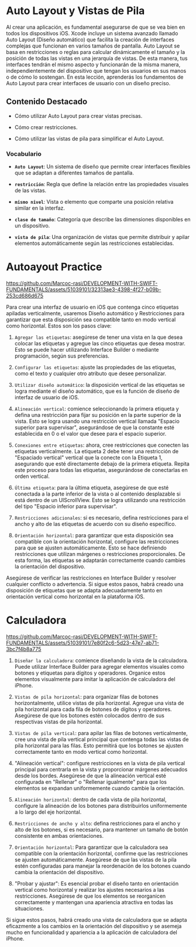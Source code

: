 # Auto Layout y Vistas de Pila

Al crear una aplicación, es fundamental asegurarse de que se vea bien en todos los dispositivos iOS. Xcode incluye un sistema avanzado llamado Auto Layout (Diseño automático) que facilita la creación de interfaces complejas que funcionan en varios tamaños de pantalla.
Auto Layout se basa en restricciones o reglas para calcular dinámicamente el tamaño y la posición de todas las vistas en una jerarquía de vistas. De esta manera, tus interfaces tendrán el mismo aspecto y funcionarán de la misma manera, independientemente del dispositivo que tengan los usuarios en sus manos o de cómo lo sostengan.
En esta lección, aprenderás los fundamentos de Auto Layout para crear interfaces de usuario con un diseño preciso.

## Contenido Destacado

- Cómo utilizar Auto Layout para crear vistas precisas.

- Cómo crear restricciones.

- Cómo utilizar las vistas de pila para simplificar el Auto Layout.

### Vocabulario

- **`Auto Layout`**: Un sistema de diseño que permite crear interfaces flexibles que se adaptan a diferentes tamaños de pantalla.

- **`restricción`**: Regla que define la relación entre las propiedades visuales de las vistas.

- **`mismo nivel`**: Vista o elemento que comparte una posición relativa similar en la interfaz.

- **`clase de tamaño`**: Categoría que describe las dimensiones disponibles en un dispositivo.

- **`vista de pila`**: Una organización de vistas que permite distribuir y apilar elementos automáticamente según las restricciones establecidas.

# Autoayout Practice

https://github.com/Marcoc-rasi/DEVELOPMENT-WITH-SWIFT-FUNDAMENTALS/assets/51039101/32313ae3-4398-4f27-b09b-253cd686d675

Para crear una interfaz de usuario en iOS que contenga cinco etiquetas apiladas verticalmente, usaremos Diseño automático y Restricciones para garantizar que esta disposición sea compatible tanto en modo vertical como horizontal. Estos son los pasos clave:

1. `Agregar las etiquetas`: asegúrese de tener una vista en la que desea colocar las etiquetas y agregue las cinco etiquetas que desea mostrar. Esto se puede hacer utilizando Interface Builder o mediante programación, según sus preferencias.

2. `Configurar las etiquetas`: ajuste las propiedades de las etiquetas, como el texto y cualquier otro atributo que desee personalizar.

3. `Utilizar diseño automático`: la disposición vertical de las etiquetas se logra mediante el diseño automático, que es la función de diseño de interfaz de usuario de iOS.

4. `Alineación vertical`: comience seleccionando la primera etiqueta y defina una restricción para fijar su posición en la parte superior de la vista. Esto se logra usando una restricción vertical llamada "Espacio superior para supervisar", asegurándose de que la constante esté establecida en 0 o el valor que desee para el espacio superior.

5. `Conexiones entre etiquetas`: ahora, cree restricciones que conecten las etiquetas verticalmente. La etiqueta 2 debe tener una restricción de "Espaciado vertical" vertical que la conecte con la Etiqueta 1, asegurando que esté directamente debajo de la primera etiqueta. Repita este proceso para todas las etiquetas, asegurándose de conectarlas en orden vertical.

6. `Última etiqueta`: para la última etiqueta, asegúrese de que esté conectada a la parte inferior de la vista o al contenido desplazable si está dentro de un UIScrollView. Esto se logra utilizando una restricción del tipo "Espacio inferior para supervisar".

7. `Restricciones adicionales`: si es necesario, defina restricciones para el ancho y alto de las etiquetas de acuerdo con su diseño específico.

8. `Orientación horizontal`: para garantizar que esta disposición sea compatible con la orientación horizontal, configure las restricciones para que se ajusten automáticamente. Esto se hace definiendo restricciones que utilizan márgenes o restricciones proporcionales. De esta forma, las etiquetas se adaptarán correctamente cuando cambies la orientación del dispositivo.

Asegúrese de verificar las restricciones en Interface Builder y resolver cualquier conflicto o advertencia. Si sigue estos pasos, habrá creado una disposición de etiquetas que se adapta adecuadamente tanto en orientación vertical como horizontal en la plataforma iOS.

# Calculadora

https://github.com/Marcoc-rasi/DEVELOPMENT-WITH-SWIFT-FUNDAMENTALS/assets/51039101/7e80f2c6-5d23-47e7-ab71-3bc7f4b8a775

1. `Diseñar la calculadora`: comience diseñando la vista de la calculadora. Puede utilizar Interface Builder para agregar elementos visuales como botones y etiquetas para dígitos y operadores. Organice estos elementos visualmente para imitar la aplicación de calculadora del iPhone.

2. `Vistas de pila horizontal`: para organizar filas de botones horizontalmente, utilice vistas de pila horizontal. Agregue una vista de pila horizontal para cada fila de botones de dígitos y operadores. Asegúrese de que los botones estén colocados dentro de sus respectivas vistas de pila horizontal.

3. `Vistas de pila vertical`: para apilar las filas de botones verticalmente, cree una vista de pila vertical principal que contenga todas las vistas de pila horizontal para las filas. Esto permitirá que los botones se ajusten correctamente tanto en modo vertical como horizontal.

4. "Alineación vertical": configure restricciones en la vista de pila vertical principal para centrarla en la vista y proporcionar márgenes adecuados desde los bordes. Asegúrese de que la alineación vertical esté configurada en "Rellenar" o "Rellenar igualmente" para que los elementos se expandan uniformemente cuando cambie la orientación.

5. `Alineación horizontal`: dentro de cada vista de pila horizontal, configure la alineación de los botones para distribuirlos uniformemente a lo largo del eje horizontal.

6. `Restricciones de ancho y alto`: defina restricciones para el ancho y alto de los botones, si es necesario, para mantener un tamaño de botón consistente en ambas orientaciones.

7. `Orientación horizontal`: Para garantizar que la calculadora sea compatible con la orientación horizontal, confirme que las restricciones se ajusten automáticamente. Asegúrese de que las vistas de la pila estén configuradas para manejar la reordenación de los botones cuando cambia la orientación del dispositivo.

8. "Probar y ajustar": Es esencial probar el diseño tanto en orientación vertical como horizontal y realizar los ajustes necesarios a las restricciones. Asegúrese de que los elementos se reorganicen correctamente y mantengan una apariencia atractiva en todas las situaciones.

Si sigue estos pasos, habrá creado una vista de calculadora que se adapta eficazmente a los cambios en la orientación del dispositivo y se asemeja mucho en funcionalidad y apariencia a la aplicación de calculadora del iPhone.

